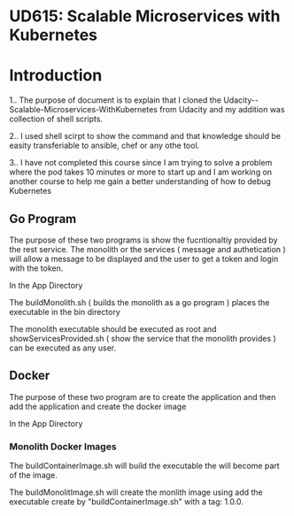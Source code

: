 # UD615: Scalable Microservices with Kubernetes

# Introduction
1.. The purpose of document is to explain that I cloned the Udacity--Scalable-Microservices-WithKubernetes from Udacity and my addition was collection of shell scripts. 

2.. I used shell scirpt to show the command and that knowledge should be easity transferiable to ansible, chef or any othe tool. 

3.. I have not completed this course since I am trying to solve a problem where the pod takes 10 minutes or more to start up and I am working on another course to help me gain a better understanding of how to debug Kubernetes

## Go Program 
The purpose of these two programs is show the fucntionaltiy provided by the rest service.  The monolith or the services ( message and authetication ) will allow a message to be displayed and the user to get a token and login with the token.

In the App Directory 

The buildMonolith.sh ( builds the monolith as a go program ) places the executable in the bin directory

The monolith executable should be executed as root and showServicesProvided.sh ( show the service that the monolith provides ) can be executed as any user. 

## Docker
The purpose of these two program are to create the application and then add the application and create the docker image

In the App Directory 

### Monolith Docker Images

The buildContainerImage.sh will build the executable the will become part of the image.

The buildMonolitImage.sh will create the monlith image using add the executable create by \"buildContainerImage.sh\" with a tag: 1.0.0.


  
